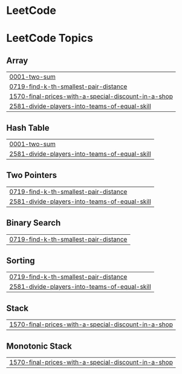 # LeetCode
<!---LeetCode Topics Start-->
# LeetCode Topics
## Array
|  |
| ------- |
| [0001-two-sum](https://github.com/Coverman9/LeetCode/tree/master/0001-two-sum) |
| [0719-find-k-th-smallest-pair-distance](https://github.com/Coverman9/LeetCode/tree/master/0719-find-k-th-smallest-pair-distance) |
| [1570-final-prices-with-a-special-discount-in-a-shop](https://github.com/Coverman9/LeetCode/tree/master/1570-final-prices-with-a-special-discount-in-a-shop) |
| [2581-divide-players-into-teams-of-equal-skill](https://github.com/Coverman9/LeetCode/tree/master/2581-divide-players-into-teams-of-equal-skill) |
## Hash Table
|  |
| ------- |
| [0001-two-sum](https://github.com/Coverman9/LeetCode/tree/master/0001-two-sum) |
| [2581-divide-players-into-teams-of-equal-skill](https://github.com/Coverman9/LeetCode/tree/master/2581-divide-players-into-teams-of-equal-skill) |
## Two Pointers
|  |
| ------- |
| [0719-find-k-th-smallest-pair-distance](https://github.com/Coverman9/LeetCode/tree/master/0719-find-k-th-smallest-pair-distance) |
| [2581-divide-players-into-teams-of-equal-skill](https://github.com/Coverman9/LeetCode/tree/master/2581-divide-players-into-teams-of-equal-skill) |
## Binary Search
|  |
| ------- |
| [0719-find-k-th-smallest-pair-distance](https://github.com/Coverman9/LeetCode/tree/master/0719-find-k-th-smallest-pair-distance) |
## Sorting
|  |
| ------- |
| [0719-find-k-th-smallest-pair-distance](https://github.com/Coverman9/LeetCode/tree/master/0719-find-k-th-smallest-pair-distance) |
| [2581-divide-players-into-teams-of-equal-skill](https://github.com/Coverman9/LeetCode/tree/master/2581-divide-players-into-teams-of-equal-skill) |
## Stack
|  |
| ------- |
| [1570-final-prices-with-a-special-discount-in-a-shop](https://github.com/Coverman9/LeetCode/tree/master/1570-final-prices-with-a-special-discount-in-a-shop) |
## Monotonic Stack
|  |
| ------- |
| [1570-final-prices-with-a-special-discount-in-a-shop](https://github.com/Coverman9/LeetCode/tree/master/1570-final-prices-with-a-special-discount-in-a-shop) |
<!---LeetCode Topics End-->